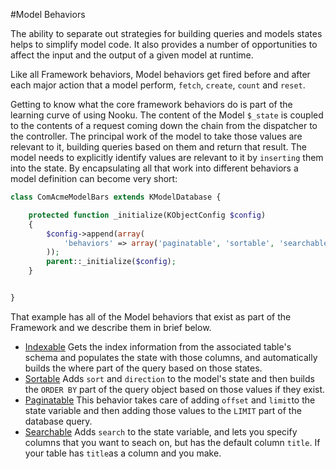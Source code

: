 #Model Behaviors

The ability to separate out strategies for building queries and models states helps to simplify model code. It also provides a number of opportunities to affect the input and the output of a given model at runtime.

Like all Framework behaviors, Model behaviors get fired before and after each major action that a model perform, `fetch`, `create`, `count` and `reset`.

Getting to know what the core framework behaviors do is part of the learning curve of using Nooku. The content of the Model `$_state` is coupled to the contents of a request coming down the chain from the dispatcher to the controller. The principal work of the model to take those values are relevant to it, building queries based on them and return that result. The model needs to explicitly identify values are relevant to it by `inserting` them into the state. By encapsulating all that work into different behaviors a model definition can become very short:

```php
class ComAcmeModelBars extends KModelDatabase {

    protected function _initialize(KObjectConfig $config)
    {
        $config->append(array(
            'behaviors' => array('paginatable', 'sortable', 'searchable','indexable'),
        ));
        parent::_initialize($config);
    }


}
```
That example has all of the Model behaviors that exist as part of the Framework and we describe them in brief below.

+ [Indexable](https://github.com/nooku/nooku-framework/blob/master/code/libraries/koowa/libraries/model/behavior/indexable.php#L16) Gets the index information from the associated table's schema and populates the state with those columns, and automatically builds the where part of the query based on those states.
+ [Sortable](https://github.com/nooku/nooku-framework/blob/master/code/libraries/koowa/libraries/model/behavior/sortable.php#L16) Adds `sort` and `direction` to the model's state and then builds the `ORDER BY` part of the query object based on those values if they exist.
+ [Paginatable](https://github.com/nooku/nooku-framework/blob/master/code/libraries/koowa/libraries/model/behavior/paginatable.php#L16) This behavior takes care of adding `offset` and `limit`to the state variable and then adding those values to the `LIMIT` part of the database query.
+ [Searchable](https://github.com/nooku/nooku-framework/blob/master/code/libraries/koowa/libraries/model/behavior/searchable.php#L16 ) Adds `search` to the state variable, and lets you specify columns that you want to seach on, but has the default column `title`. If your table has `title`as a column and you make.
